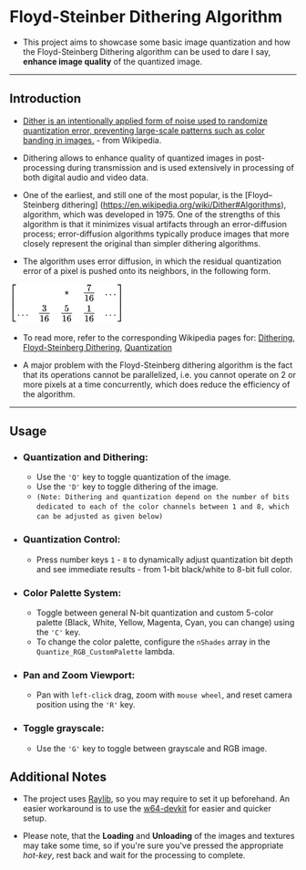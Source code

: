# Floyd-Steinber Dithering Algorithm
 - This project aims to showcase some basic image quantization and how the Floyd-Steinberg Dithering algorithm can be used to dare I say, **enhance image quality** of the quantized image.

---

## Introduction

 - [Dither is an intentionally applied form of noise used to randomize quantization error, preventing large-scale patterns such as color banding in images.](https://en.wikipedia.org/wiki/Dither) - from Wikipedia.

 - Dithering allows to enhance quality of quantized images in post-processing during transmission and is used extensively in processing of both digital audio and video data.

 - One of the earliest, and still one of the most popular, is the [Floyd–Steinberg dithering] (https://en.wikipedia.org/wiki/Dither#Algorithms), algorithm, which was developed in 1975. One of the strengths of this algorithm is that it minimizes visual artifacts through an error-diffusion process; error-diffusion algorithms typically produce images that more closely represent the original than simpler dithering algorithms.

 - The algorithm uses error diffusion, in which the residual quantization error of a pixel is pushed onto its neighbors, in the following form.

 ![Error Diffusion to neighboring pixels in Floyd-Steinberg Dithering](resources\erroDiffusionInFloydSteinberg.png "Error Diffusion to neighboring pixels in Floyd-Steinberg Dithering")

 - To read more, refer to the corresponding Wikipedia pages for: [Dithering](https://en.wikipedia.org/wiki/Dither), [Floyd-Steinberg Dithering](https://en.wikipedia.org/wiki/Floyd%E2%80%93Steinberg_dithering), [Quantization](https://en.wikipedia.org/wiki/Quantization)
 
 - A major problem with the Floyd-Steinberg dithering algorithm is the fact that its operations cannot be parallelized, i.e. you cannot operate on 2 or more pixels at a time concurrently, which does reduce the efficiency of the algorithm.

---

## Usage

 - ### Quantization and Dithering:
    - Use the ```'Q'``` key to toggle quantization of the image.
    - Use the ```'D'``` key to toggle dithering of the image.
    - ```(Note: Dithering and quantization depend on the number of bits dedicated to each of the color channels between 1 and 8, which can be adjusted as given below)```

 - ### Quantization Control:
    - Press number keys ```1``` - ```8``` to dynamically adjust quantization bit depth and see immediate results - from 1-bit black/white to 8-bit full color.

 - ### Color Palette System:
    - Toggle between general N-bit quantization and custom 5-color palette (Black, White, Yellow, Magenta, Cyan, you can change) using the ```'C'``` key.
    - To change the color palette, configure the ```nShades``` array in the ```Quantize_RGB_CustomPalette``` lambda.

 - ### Pan and Zoom Viewport:
    - Pan with ```left-click``` drag, zoom with ```mouse wheel```, and reset camera position using the ```'R'``` key.

 - ### Toggle grayscale:
    - Use the ```'G'``` key to toggle between grayscale and RGB image.

## Additional Notes
 - The project uses [Raylib](https://www.raylib.com/), so you may require to set it up beforehand. An easier workaround is to use the [w64-devkit](https://github.com/raysan5/raylib/wiki/Working-on-Windows#mingw-w64gcc) for easier and quicker setup.

 - Please note, that the **Loading** and **Unloading** of the images and textures may take some time, so if you're sure you've pressed the appropriate *hot-key*, rest back and wait for the processing to complete.